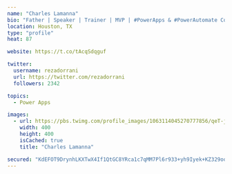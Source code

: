 ```yaml
---
name: "Charles Lamanna"
bio: "Father | Speaker | Trainer | MVP | #PowerApps & #PowerAutomate Community Super User | YouTuber Right-pointing triangle http://youtube.com/c/rezadorrani | Learn - Share - Clockwise rightwards and leftwards open circle arrows"
location: Houston, TX
type: "profile"
heat: 87

website: https://t.co/tAcqSdqguf

twitter:
  username: rezadorrani
  url: https://twitter.com/rezadorrani
  followers: 2342

topics:
  - Power Apps

images:
  - url: https://pbs.twimg.com/profile_images/1063114045270777856/qeT-jpWr_400x400.jpg
    width: 400
    height: 400
    isCached: true
    title: "Charles Lamanna"

secured: "KdEFOT9DrynhLKXTwX4If1QtGC8YRca1c7qMM7Pl6r933+yh9Iyek+KZ329oo7eZPJJDLufK/xpTLms7+Cx6bo6yFpSxbBRu/GbN5xlAVU63gweiZnGqKDTSit+1uj9m155+RLihsz3ftFMu6/eHwkupH4qTc25reTGAcgq2SbOnNrjn1/sDwi8wCQZ9eJjKpuYOJEn3g8zIXXaXk1SUV/30CGsYqlWsP1DOxMbaiUouMR7UYCYpmth5Y1d+rVHO5xmG04y+f1WPGNkwaIIgqJVlHVBcS3KGJTWKkI5bz6BUSSg6nSk9Cm4XML+J/rxxTWizOZ+h9ITBno1KanZqD1ABtCYzSQdPG3voH9m8Vmk2FDVe2kKImTEBj3iLDUQbgS+LDqVlvcLRR/yaQjwP2ibzKuMYnk4esNPZiZqTNmI=;9skisIYkZjTMetRyNzCD6w=="
---
```


